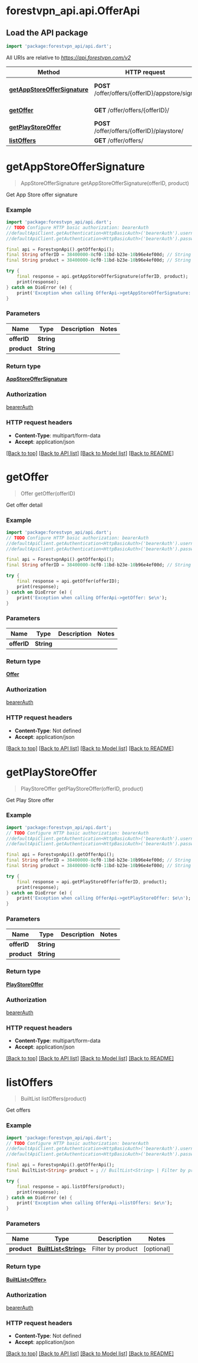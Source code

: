 # forestvpn_api.api.OfferApi

## Load the API package
```dart
import 'package:forestvpn_api/api.dart';
```

All URIs are relative to *https://api.forestvpn.com/v2*

Method | HTTP request | Description
------------- | ------------- | -------------
[**getAppStoreOfferSignature**](OfferApi.md#getappstoreoffersignature) | **POST** /offer/offers/{offerID}/appstore/sign/ | Get App Store offer signature
[**getOffer**](OfferApi.md#getoffer) | **GET** /offer/offers/{offerID}/ | Get offer detail
[**getPlayStoreOffer**](OfferApi.md#getplaystoreoffer) | **POST** /offer/offers/{offerID}/playstore/ | Get Play Store offer
[**listOffers**](OfferApi.md#listoffers) | **GET** /offer/offers/ | Get offers


# **getAppStoreOfferSignature**
> AppStoreOfferSignature getAppStoreOfferSignature(offerID, product)

Get App Store offer signature

### Example
```dart
import 'package:forestvpn_api/api.dart';
// TODO Configure HTTP basic authorization: bearerAuth
//defaultApiClient.getAuthentication<HttpBasicAuth>('bearerAuth').username = 'YOUR_USERNAME'
//defaultApiClient.getAuthentication<HttpBasicAuth>('bearerAuth').password = 'YOUR_PASSWORD';

final api = ForestvpnApi().getOfferApi();
final String offerID = 38400000-8cf0-11bd-b23e-10b96e4ef00d; // String | 
final String product = 38400000-8cf0-11bd-b23e-10b96e4ef00d; // String | 

try {
    final response = api.getAppStoreOfferSignature(offerID, product);
    print(response);
} catch on DioError (e) {
    print('Exception when calling OfferApi->getAppStoreOfferSignature: $e\n');
}
```

### Parameters

Name | Type | Description  | Notes
------------- | ------------- | ------------- | -------------
 **offerID** | **String**|  | 
 **product** | **String**|  | 

### Return type

[**AppStoreOfferSignature**](AppStoreOfferSignature.md)

### Authorization

[bearerAuth](../README.md#bearerAuth)

### HTTP request headers

 - **Content-Type**: multipart/form-data
 - **Accept**: application/json

[[Back to top]](#) [[Back to API list]](../README.md#documentation-for-api-endpoints) [[Back to Model list]](../README.md#documentation-for-models) [[Back to README]](../README.md)

# **getOffer**
> Offer getOffer(offerID)

Get offer detail

### Example
```dart
import 'package:forestvpn_api/api.dart';
// TODO Configure HTTP basic authorization: bearerAuth
//defaultApiClient.getAuthentication<HttpBasicAuth>('bearerAuth').username = 'YOUR_USERNAME'
//defaultApiClient.getAuthentication<HttpBasicAuth>('bearerAuth').password = 'YOUR_PASSWORD';

final api = ForestvpnApi().getOfferApi();
final String offerID = 38400000-8cf0-11bd-b23e-10b96e4ef00d; // String | 

try {
    final response = api.getOffer(offerID);
    print(response);
} catch on DioError (e) {
    print('Exception when calling OfferApi->getOffer: $e\n');
}
```

### Parameters

Name | Type | Description  | Notes
------------- | ------------- | ------------- | -------------
 **offerID** | **String**|  | 

### Return type

[**Offer**](Offer.md)

### Authorization

[bearerAuth](../README.md#bearerAuth)

### HTTP request headers

 - **Content-Type**: Not defined
 - **Accept**: application/json

[[Back to top]](#) [[Back to API list]](../README.md#documentation-for-api-endpoints) [[Back to Model list]](../README.md#documentation-for-models) [[Back to README]](../README.md)

# **getPlayStoreOffer**
> PlayStoreOffer getPlayStoreOffer(offerID, product)

Get Play Store offer

### Example
```dart
import 'package:forestvpn_api/api.dart';
// TODO Configure HTTP basic authorization: bearerAuth
//defaultApiClient.getAuthentication<HttpBasicAuth>('bearerAuth').username = 'YOUR_USERNAME'
//defaultApiClient.getAuthentication<HttpBasicAuth>('bearerAuth').password = 'YOUR_PASSWORD';

final api = ForestvpnApi().getOfferApi();
final String offerID = 38400000-8cf0-11bd-b23e-10b96e4ef00d; // String | 
final String product = 38400000-8cf0-11bd-b23e-10b96e4ef00d; // String | 

try {
    final response = api.getPlayStoreOffer(offerID, product);
    print(response);
} catch on DioError (e) {
    print('Exception when calling OfferApi->getPlayStoreOffer: $e\n');
}
```

### Parameters

Name | Type | Description  | Notes
------------- | ------------- | ------------- | -------------
 **offerID** | **String**|  | 
 **product** | **String**|  | 

### Return type

[**PlayStoreOffer**](PlayStoreOffer.md)

### Authorization

[bearerAuth](../README.md#bearerAuth)

### HTTP request headers

 - **Content-Type**: multipart/form-data
 - **Accept**: application/json

[[Back to top]](#) [[Back to API list]](../README.md#documentation-for-api-endpoints) [[Back to Model list]](../README.md#documentation-for-models) [[Back to README]](../README.md)

# **listOffers**
> BuiltList<Offer> listOffers(product)

Get offers

### Example
```dart
import 'package:forestvpn_api/api.dart';
// TODO Configure HTTP basic authorization: bearerAuth
//defaultApiClient.getAuthentication<HttpBasicAuth>('bearerAuth').username = 'YOUR_USERNAME'
//defaultApiClient.getAuthentication<HttpBasicAuth>('bearerAuth').password = 'YOUR_PASSWORD';

final api = ForestvpnApi().getOfferApi();
final BuiltList<String> product = ; // BuiltList<String> | Filter by product

try {
    final response = api.listOffers(product);
    print(response);
} catch on DioError (e) {
    print('Exception when calling OfferApi->listOffers: $e\n');
}
```

### Parameters

Name | Type | Description  | Notes
------------- | ------------- | ------------- | -------------
 **product** | [**BuiltList&lt;String&gt;**](String.md)| Filter by product | [optional] 

### Return type

[**BuiltList&lt;Offer&gt;**](Offer.md)

### Authorization

[bearerAuth](../README.md#bearerAuth)

### HTTP request headers

 - **Content-Type**: Not defined
 - **Accept**: application/json

[[Back to top]](#) [[Back to API list]](../README.md#documentation-for-api-endpoints) [[Back to Model list]](../README.md#documentation-for-models) [[Back to README]](../README.md)

